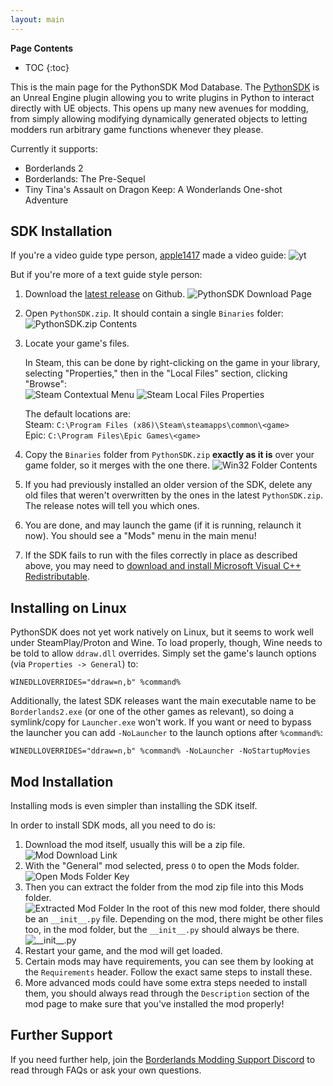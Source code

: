 ```yaml
---
layout: main
---
```


**Page Contents**
* TOC
{:toc}

This is the main page for the PythonSDK Mod Database.
The [PythonSDK](https://github.com/bl-sdk/PythonSDK) is an Unreal Engine plugin allowing you to write plugins in Python to interact directly with UE objects.
This opens up many new avenues for modding, from simply allowing modifying dynamically generated objects to letting modders run arbitrary game functions whenever they please.

Currently it supports:
- Borderlands 2
- Borderlands: The Pre-Sequel
- Tiny Tina's Assault on Dragon Keep: A Wonderlands One-shot Adventure
<p></p>

## SDK Installation

If you're a video guide type person, [apple1417](https://github.com/apple1417) made a video guide:
![yt](https://youtu.be/57WxvASCX70)

But if you're more of a text guide style person:

1. Download the [latest release](https://github.com/bl-sdk/bl2-mod-manager/releases/latest) on Github.
![PythonSDK Download Page](/assets/images/posts/installation1.png)
2. Open `PythonSDK.zip`. It should contain a single `Binaries` folder:
![PythonSDK.zip Contents](/assets/images/posts/installation2.png)
1. Locate your game's files.
  
   In Steam, this can be done by right-clicking on the game in your library, selecting "Properties," then in the "Local Files" section, clicking "Browse":    
   ![Steam Contextual Menu](/assets/images/posts/installation3.png) ![Steam Local Files Properties](/assets/images/posts/installation4.png)

   The default locations are:    
   Steam: `C:\Program Files (x86)\Steam\steamapps\common\<game>`    
   Epic: `C:\Program Files\Epic Games\<game>`    
2. Copy the `Binaries` folder from `PythonSDK.zip` **exactly as it is** over your game folder, so it merges with the one there.
![Win32 Folder Contents](/assets/images/posts/installation5.png)
5. If you had previously installed an older version of the SDK, delete any old files that weren't overwritten by the ones in the latest `PythonSDK.zip`. The release notes will tell you which ones.
6. You are done, and may launch the game (if it is running, relaunch it now). You should see a "Mods" menu in the main menu!
7. If the SDK fails to run with the files correctly in place as described above, you may need to [download and install Microsoft Visual C++ Redistributable](https://aka.ms/vs/16/release/vc_redist.x86.exe).

## Installing on Linux
PythonSDK does not yet work natively on Linux, but it seems to work well under SteamPlay/Proton and Wine. To load properly, though, Wine needs to be told to allow `ddraw.dll` overrides. Simply set the game's launch options (via `Properties -> General`) to:

```
WINEDLLOVERRIDES="ddraw=n,b" %command%
```

Additionally, the latest SDK releases want the main executable name to be `Borderlands2.exe` (or one of the other games as relevant), so doing a symlink/copy for `Launcher.exe` won't work. If you want or need to bypass the launcher you can add `-NoLauncher` to the launch options after `%command%`:

```
WINEDLLOVERRIDES="ddraw=n,b" %command% -NoLauncher -NoStartupMovies
```

## Mod Installation
Installing mods is even simpler than installing the SDK itself.

In order to install SDK mods, all you need to do is:

1. Download the mod itself, usually this will be a zip file.
![Mod Download Link](/assets/images/posts/mod-install1.png)
2. With the "General" mod selected, press `O` to open the Mods folder.    
   ![Open Mods Folder Key](/assets/images/posts/mod-install1.5.png)
3. Then you can extract the folder from the mod zip file into this Mods folder.    
   ![Extracted Mod Folder](/assets/images/posts/mod-install2.png)
   In the root of this new mod folder, there should be an `__init__.py` file. Depending on the mod, there might be other files too, in the mod folder, but the `__init__.py` should always be there.
   ![`__init__.py`](/assets/images/posts/mod-install3.png)
4. Restart your game, and the mod will get loaded.
5. Certain mods may have requirements, you can see them by looking at the `Requirements` header. Follow the exact same steps to install these.
6. More advanced mods could have some extra steps needed to install them, you should always read through the `Description` section of the mod page to make sure that you've installed the mod properly!

## Further Support
If you need further help, join the [Borderlands Modding Support Discord](https://discord.gg/bXeqV8Ef9R) to read through FAQs or ask your own questions.
